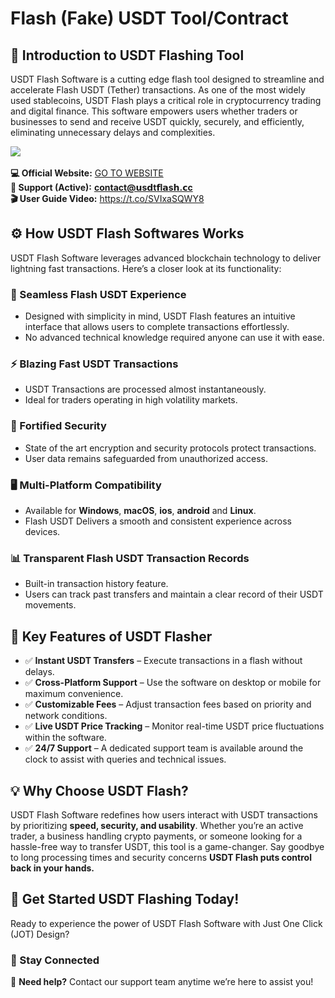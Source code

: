 # Flash (Fake) USDT Tool/Contract
 
## 📌 Introduction to USDT Flashing Tool
USDT Flash Software is a cutting edge flash tool designed to streamline and accelerate Flash USDT (Tether) transactions. As one of the most widely used stablecoins, USDT Flash plays a critical role in cryptocurrency trading and digital finance. This software empowers users whether traders or businesses to send and receive USDT quickly, securely, and efficiently, eliminating unnecessary delays and complexities.

<a href="https://t.co/BFghyzfozZ"><img src="https://gcdnb.pbrd.co/images/CmaC1ZsmJQH9.png"></img></a>
</br></br>
**💻 Official Website:** <a href="https://t.co/BFghyzfozZ">GO TO WEBSITE</a> \
**📮 Support (Active):** ​**contact@𝘂s𝗱t𝗳l𝗮s𝗵.𝗰c** \
**🎬 User Guide Video:** https://t.co/SVIxaSQWY8


## ⚙️ How USDT Flash Softwares Works
USDT Flash Software leverages advanced blockchain technology to deliver lightning fast transactions. Here’s a closer look at its functionality:

### 🚀 Seamless Flash USDT Experience
- Designed with simplicity in mind, USDT Flash features an intuitive interface that allows users to complete transactions effortlessly.
- No advanced technical knowledge required anyone can use it with ease.

### ⚡ Blazing Fast USDT Transactions
- USDT Transactions are processed almost instantaneously.
- Ideal for traders operating in high volatility markets.

### 🔐 Fortified Security
- State of the art encryption and security protocols protect transactions.
- User data remains safeguarded from unauthorized access.

### 🖥️ Multi-Platform Compatibility
- Available for **Windows**, **macOS**, **ios**, **android** and **Linux**.
- Flash USDT Delivers a smooth and consistent experience across devices.

### 📊 Transparent Flash USDT Transaction Records
- Built-in transaction history feature.
- Users can track past transfers and maintain a clear record of their USDT movements.

## 🔑 Key Features of USDT Flasher
- ✅ **Instant USDT Transfers** – Execute transactions in a flash without delays.
- ✅ **Cross-Platform Support** – Use the software on desktop or mobile for maximum convenience.
- ✅ **Customizable Fees** – Adjust transaction fees based on priority and network conditions.
- ✅ **Live USDT Price Tracking** – Monitor real-time USDT price fluctuations within the software.
- ✅ **24/7 Support** – A dedicated support team is available around the clock to assist with queries and technical issues.

## 💡 Why Choose USDT Flash?
USDT Flash Software redefines how users interact with USDT transactions by prioritizing **speed, security, and usability**. Whether you’re an active trader, a business handling crypto payments, or someone looking for a hassle-free way to transfer USDT, this tool is a game-changer. Say goodbye to long processing times and security concerns **USDT Flash puts control back in your hands.**

## 🚀 Get Started USDT Flashing Today!
Ready to experience the power of USDT Flash Software with Just One Click (JOT) Design?

### 🔗 Stay Connected
📩 **Need help?** Contact our support team anytime we’re here to assist you!
